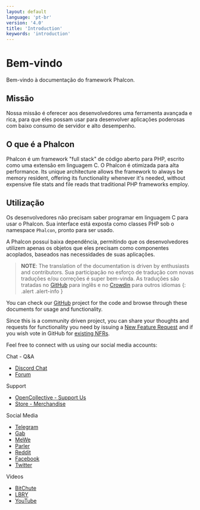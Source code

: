 ```yaml
---
layout: default
language: 'pt-br'
version: '4.0'
title: 'Introduction'
keywords: 'introduction'
---
```


# Bem-vindo

Bem-vindo à documentação do framework Phalcon.

## Missão

Nossa missão é oferecer aos desenvolvedores uma ferramenta avançada e rica, para que eles possam usar para desenvolver aplicações poderosas com baixo consumo de servidor e alto desempenho.

## O que é a Phalcon

Phalcon é um framework "full stack" de código aberto para PHP, escrito como uma extensão em linguagem C. O Phalcon é otimizada para alta performance. Its unique architecture allows the framework to always be memory resident, offering its functionality whenever it's needed, without expensive file stats and file reads that traditional PHP frameworks employ.

## Utilização

Os desenvolvedores não precisam saber programar em linguagem C para usar o Phalcon. Sua interface está exposta como classes PHP sob o namespace `Phalcon`, pronto para ser usado.

A Phalcon possuí baixa dependência, permitindo que os desenvolvedores utilizem apenas os objetos que eles precisam como componentes acoplados, baseados nas necessidades de suas aplicações.

> **NOTE**: The translation of the documentation is driven by enthusiasts and contributors. Sua participação no esforço de tradução com novas traduções e/ou correções é super bem-vinda. As traduções são tratadas no [GitHub](https://github.com/phalcon/docs) para inglês e no [Crowdin](https://crowdin.com/project/phalcon-documentation) para outros idiomas
{: .alert .alert-info }

You can check our [GitHub](https://github.com/phalcon/cphalcon) project for the code and browse through these documents for usage and functionality.

Since this is a community driven project, you can share your thoughts and requests for functionality you need by issuing a [New Feature Request](new-feature-request) and if you wish vote in GitHub for [existing NFRs](new-feature-request-list).

Feel free to connect with us using our social media accounts:

Chat - Q&A

* [Discord Chat](https://phalcon.io/discord)
* [Forum](https://phalcon.link/forum)

Support

* [OpenCollective - Support Us](https://phalcon.io/fund)
* [Store - Merchandise](https://phalcon.io/store)

Social Media

* [Telegram](https://phalcon.io/telegram)
* [Gab](https://phalcon.io/gab)
* [MeWe](https://phalcon.io/mewe)
* [Parler](https://phalcon.io/parler)
* [Reddit](https://phalcon.io/reddit)
* [Facebook](https://phalcon.io/fb)
* [Twitter](https://phalcon.io/t)

Videos

* [BitChute](https://phalcon.io/bitchute)
* [LBRY](https://phalcon.io/lbry)
* [YouTube](https://phalcon.io/youtube)